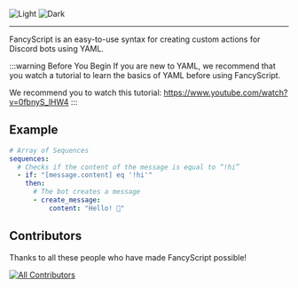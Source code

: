 <!-- markdownlint-disable -->

![Light](/banners/Light.png#light)
![Dark](/banners/Dark.png#dark)

<!-- markdownlint-restore -->

---

FancyScript is an easy-to-use syntax for creating custom actions for Discord bots using YAML.

:::warning Before You Begin
If you are new to YAML, we recommend that you watch a tutorial to learn the basics of YAML before using FancyScript.

We recommend you to watch this tutorial: <https://www.youtube.com/watch?v=0fbnyS_lHW4>
:::

## Example

```yml
# Array of Sequences
sequences:
  # Checks if the content of the message is equal to “!hi”
  - if: "[message.content] eq '!hi'"
    then:
      # The bot creates a message
      - create_message:
          content: "Hello! 👋"
```

## Contributors

Thanks to all these people who have made FancyScript possible!

[![All Contributors][ContributorsImageURL]][ContributorsURL]

[ContributorsImageURL]: https://contrib.rocks/image?repo=FancyStudioTeam/FancyScript&max=500&columns=20
[ContributorsURL]: https://github.com/FancyStudioTeam/FancyScript/graphs/contributors
